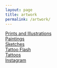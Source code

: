 ```yaml
---
layout: page
title: artwork
permalink: /artwork/
---
```

<html>
<script>$(window).on(“scroll touchmove”, function () {});</script>
<body>
     <!-- Media Boxes CSS files -->
     <link rel="stylesheet" href="{{ site.baseurl }}/plugin/components/Font Awesome/css/font-awesome.min.css">
     <link rel="stylesheet" href="{{ site.baseurl }}/plugin/components/Magnific Popup/magnific-popup.css">
     <link rel="stylesheet" href="{{ site.baseurl }}/plugin/components/Fancybox/jquery.fancybox.min.css">
     <link rel="stylesheet" type="text/css" href="{{ site.baseurl }}/plugin/css/mediaBoxes.css">
         <div class="content grid-container">
         <!--  ================== MEDIA BOXES ================== -->
         <div id="grid">
         <!-- -------------------------- BOX MARKUP -------------------------- -->
                 <div class="media-box category2">
                     <a href="/artwork/prints_and_illustrations/">
                     <div class="media-box-image" data-src="gallery/img-8.jpg">
                         <div data-width="240" data-height="151" data-thumbnail="/img/portfo4_tengu.jpg" ></div>
                         <div class="thumbnail-overlay overlay-always-visible">
                             <div class="media-box-title">Prints and Illustrations</div>
                             <div class="media-box-date"></div>
                         </div>
                     </div>
                     </a>
                 </div>
         <!-- -------------------------- BOX MARKUP -------------------------- -->
                 <div class="media-box category2">
                     <a href="/artwork/paintings/">
                     <div class="media-box-image" data-src="gallery/img-8.jpg">
                         <div data-width="240" data-height="151" data-thumbnail="/img/portfo4_tengu.jpg" ></div>
                         <div class="thumbnail-overlay overlay-always-visible">
                             <div class="media-box-title">Paintings</div>
                             <div class="media-box-date"></div>
                         </div>
                     </div>
                     </a>
                 </div>
          <!-- -------------------------- BOX MARKUP -------------------------- -->
                 <div class="media-box category2">
                     <a href="/artwork/sketchbook/">
                     <div class="media-box-image" data-src="gallery/img-8.jpg">
                         <div data-width="240" data-height="151" data-thumbnail="/img/portfo4_tengu.jpg" ></div>
                         <div class="thumbnail-overlay overlay-always-visible">
                             <div class="media-box-title">Sketches</div>
                             <div class="media-box-date"></div>
                         </div>
                     </div>
                     </a>
                 </div>
         <!-- -------------------------- BOX MARKUP -------------------------- -->
                 <div class="media-box category2">
                     <a href="/artwork/flash/">
                     <div class="media-box-image" data-src="gallery/img-8.jpg">
                         <div data-width="240" data-height="151" data-thumbnail="/img/portfo4_tengu.jpg" ></div>
                         <div class="thumbnail-overlay overlay-always-visible">
                             <div class="media-box-title">Tattoo Flash</div>
                             <div class="media-box-date"></div>
                         </div>
                     </div>
                     </a>
                 </div>
          <!-- -------------------------- BOX MARKUP -------------------------- -->
                 <div class="media-box category2">
                     <a href="/artwork/tattoos/">
                     <div class="media-box-image" data-src="gallery/img-8.jpg">
                         <div data-width="240" data-height="151" data-thumbnail="/img/portfo4_tengu.jpg" ></div>
                         <div class="thumbnail-overlay overlay-always-visible">
                             <div class="media-box-title">Tattoos</div>
                             <div class="media-box-date"></div>
                         </div>
                     </div>
                     </a>
                 </div>
         <!-- -------------------------- BOX MARKUP -------------------------- -->
                 <div class="media-box category2">
                     <a href="/artwork/paintings/">
                     <div class="media-box-image">
                         <div data-width="240" data-height="151" data-thumbnail="/img/portfo4_tengu.jpg" ></div>
                         <div class="thumbnail-overlay overlay-always-visible">
                             <div class="media-box-title">Instagram</div>
                             <div class="media-box-date"></div>
                         </div>
                     </div>
                     </a>
                 </div>
         <!-- ================================================================ -->
         <!-- ================================================================ -->
         </div> <!-- #grid -->
         <!--  ================== END MEDIA BOXES ================== -->
         </div> <!-- #grid-container --> 
     <!-- jQuery 1.8+ -->
     <script src="{{ site.baseurl }}/plugin/components/jQuery/jquery-1.11.3.min.js"></script>
     <!-- Media Boxes JS files -->
     <script src="{{ site.baseurl }}/plugin/components/Isotope/jquery.isotope.min.js"></script>
     <script src="{{ site.baseurl }}/plugin/components/imagesLoaded/jquery.imagesLoaded.min.js"></script>
     <script src="{{ site.baseurl }}/plugin/components/Transit/jquery.transit.min.js"></script>
     <script src="{{ site.baseurl }}/plugin/components/jQuery Easing/jquery.easing.js"></script>
     <script src="{{ site.baseurl }}/plugin/components/Waypoints/waypoints.min.js"></script>
     <script src="{{ site.baseurl }}/plugin/components/Modernizr/modernizr.custom.min.js"></script>
     <script src="{{ site.baseurl }}/plugin/components/Magnific Popup/jquery.magnific-popup.min.js"></script>
     <script src="{{ site.baseurl }}/plugin/components/Fancybox/jquery.fancybox.min.js"></script>
     <script src="{{ site.baseurl }}/plugin/js/jquery.mediaBoxes.dropdown.js"></script>
     <script src="{{ site.baseurl }}/plugin/js/jquery.mediaBoxes.js"></script>
     <script>
         $('#grid').mediaBoxes({
             filterContainer: '#filter',
             overlayEffect: 'direction-aware',
             boxesToLoadStart: 16,
             noMoreEntriesWord: '',
             columns: 3,
         });
     </script>
 </body>
 </html>
